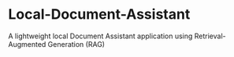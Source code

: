 # Local-Document-Assistant
A lightweight local Document Assistant application using Retrieval-Augmented Generation (RAG)
